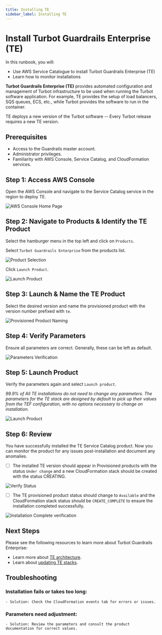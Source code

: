 ```yaml
---
title: Installing TE
sidebar_label: Installing TE
---
```


# Install Turbot Guardrails Enterprise (TE)

In this runbook, you will:
- Use AWS Service Catalogue to install Turbot Guardrails Enterprise (TE)
- Learn how to monitor installations

**Turbot Guardrails Enterprise (TE)** provides automated configuration and management of Turbot infrastructure to be used when running the Turbot software application. For example, TE provides the setup of load balancers, SQS queues, ECS, etc., while Turbot provides the software to run in the container.

TE deploys a new version of the Turbot software -- Every Turbot release requires a new TE version.

## Prerequisites

- Access to the Guardrails master account.
- Administrator privileges.
- Familiarity with AWS Console, Service Catalog, and CloudFormation services.

## Step 1: Access AWS Console

Open the AWS Console and navigate to the Service Catalog service in the region to deploy TE.

![AWS Console Home Page](/images/docs/guardrails/runbooks/enterprise-install/installing-te/aws-console-1.png)

## Step 2: Navigate to Products & Identify the TE Product

Select the hamburger menu in the top left and click on `Products`.

Select `Turbot Guardrails Enterprise` from the products list.

![Product Selection](/images/docs/guardrails/runbooks/enterprise-install/installing-te/aws-service-catalog-product-selection.png)

Click `Launch Product`.

![Launch Product](/images/docs/guardrails/runbooks/enterprise-install/installing-te/aws-service-catalog-launch-product.png)

## Step 3: Launch & Name the TE Product

Select the desired version and name the provisioned product with the version number prefixed with `te`.

![Provisioned Product Naming](/images/docs/guardrails/runbooks/enterprise-install/installing-te/aws-service-catalog-product-naming.png)

## Step 4: Verify Parameters

Ensure all parameters are correct. Generally, these can be left as default.

<!-- ![Parameters Verification Page](screenshot_parameters_verification.png) -->
![Parameters Verification](/images/docs/guardrails/runbooks/enterprise-install/installing-te/aws-service-catalog-parameters-verify.png)

## Step 5: Launch Product

Verify the parameters again and select `Launch product`.

*99.9% of All TE installations do not need to change any parameters. The parameters for the TE stack are designed by default to pick up their values from the TEF configuration, with no options necessary to change on installation.*

![Launch Product](/images/docs/guardrails/runbooks/enterprise-install/installing-te/aws-service-catalog-te-launch-action.png)

## Step 6: Review

You have successfully installed the TE Service Catalog product. Now you can monitor the product for any issues post-installation and document any anomalies.

- [ ] The installed TE version should appear in Provisioned products with the status `Under change` and a new CloudFormation stack should be created with the status CREATING.

![Verify Status](/images/docs/guardrails/runbooks/enterprise-install/installing-te/aws-service-catalog-install-verification.png)

- [ ] The TE provisioned product status should change to `Available` and the CloudFormation stack status should be `CREATE_COMPLETE` to ensure the installation completed successfully.

![Installation Complete verification](/images/docs/runbooks/enterprise-install/installing-te/aws-service-catalog-installation-complete.png)

## Next Steps

Please see the following resources to learn more about Turbot Guardrails Enterprise:

- Learn more about [TE architecture](https://turbot.com/guardrails/docs/enterprise/architecture).
- Learn about [updating TE stacks](https://turbot.com/guardrails/docs/enterprise/updating-stacks).

## Troubleshooting

### **Installation fails or takes too long**:
    - Solution: Check the CloudFormation events tab for errors or issues.

### **Parameters need adjustment**:
    - Solution: Review the parameters and consult the product documentation for correct values.
